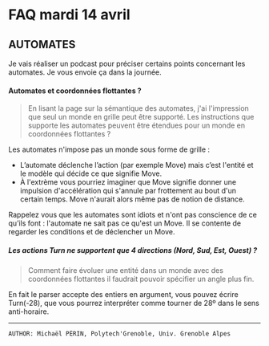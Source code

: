 # FAQ mardi 14 avril

## AUTOMATES

Je vais réaliser un podcast pour préciser certains points concernant les automates.
Je vous envoie ça dans la journée.

#### Automates et coordonnées flottantes ?

<BLOCKQUOTE>
En lisant la page sur la sémantique des automates, j'ai l'impression que seul un monde en grille peut être supporté.
Les instructions que supporte les automates peuvent être étendues pour un monde en coordonnées flottantes ?
</BLOCKQUOTE>

Les automates n'impose pas un monde sous forme de grille :
- L’automate déclenche l’action (par exemple Move) mais c’est l'entité et le modèle qui décide ce que signifie Move.
- À l'extrème vous pourriez imaginer que Move signifie donner une impulsion d'accélération qui s'annule par frottement au bout d'un certain temps.
  Move n'aurait alors même pas de notion de distance.

Rappelez vous que les automates sont idiots et n'ont pas conscience de ce qu’ils font : l'automate ne sait pas ce qu'est un Move.
Il se contente de regarder les conditions et de déclencher un Move.


#####  Les actions Turn ne supportent que 4 directions (Nord, Sud, Est, Ouest) ?
<BLOCKQUOTE>
Comment faire évoluer une entité dans un monde avec des coordonnées flottantes il faudrait pouvoir spécifier un angle plus fin.
</BLOCKQUOTE>

En fait le parser accepte des entiers en argument, vous pouvez écrire Turn(-28), que vous pourrez interpréter comme tourner de 28º dans le sens anti-horaire.


---
    AUTHOR: Michaël PÉRIN, Polytech'Grenoble, Univ. Grenoble Alpes
